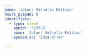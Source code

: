 ```yaml
---
name: 'Jotun: Valhalla Edition'
hours_played: 0
identifiers:
  - type: steam
    appid: '323580'
    name: 'Jotun: Valhalla Edition'
    synced_on: '2024-07-04'

---
```

